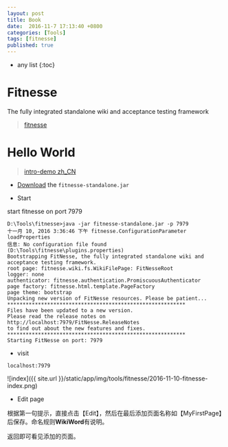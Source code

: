 ```yaml
---
layout: post
title: Book
date:  2016-11-7 17:13:40 +0800
categories: [Tools]
tags: [fitnesse]
published: true
---
```


* any list
{:toc}

# Fitnesse

The fully integrated standalone wiki and acceptance testing framework

> [fitnesse](http://fitnesse.org/)

# Hello World

> [intro-demo zh_CN](http://blog.csdn.net/funi16/article/details/8985280)

- [Download](http://fitnesse.org/FitNesseDownload) the ```fitnesse-standalone.jar```

- Start

start fitnesse on port 7979

```
D:\Tools\fitnesse>java -jar fitnesse-standalone.jar -p 7979
十一月 10, 2016 3:36:46 下午 fitnesse.ConfigurationParameter loadProperties
信息: No configuration file found (D:\Tools\fitnesse\plugins.properties)
Bootstrapping FitNesse, the fully integrated standalone wiki and acceptance testing framework.
root page: fitnesse.wiki.fs.WikiFilePage: FitNesseRoot
logger: none
authenticator: fitnesse.authentication.PromiscuousAuthenticator
page factory: fitnesse.html.template.PageFactory
page theme: bootstrap
Unpacking new version of FitNesse resources. Please be patient...
**********************************************************
Files have been updated to a new version.
Please read the release notes on
http://localhost:7979/FitNesse.ReleaseNotes
to find out about the new features and fixes.
**********************************************************
Starting FitNesse on port: 7979
```

- visit

```
localhost:7979
```

![index]({{ site.url }}/static/app/img/tools/fitnesse/2016-11-10-fitnesse-index.png)

- Edit page

根据第一句提示，直接点击【Edit】，然后在最后添加页面名称如【MyFirstPage】后保存。命名规则**WikiWord**有说明。

返回即可看见添加的页面。






